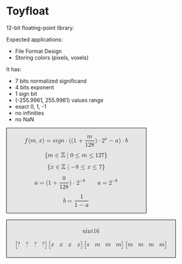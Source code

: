 # Toyfloat

12-bit floating-point library.

Expected applications:

* File Format Design
* Storing colors (pixels, voxels)

It has:

* 7 bits normalized significand
* 4 bits exponent
* 1 sign bit
* (-255.9961, 255.9961) values range
* exact 0, 1, -1
* no infinities
* no NaN

![Formula](images/formula.png)

![Representation in memory](images/bits.png)
